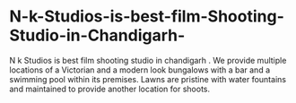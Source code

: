 # N-k-Studios-is-best-film-Shooting-Studio-in-Chandigarh-
N k Studios is best film shooting studio in chandigarh . We provide multiple locations of a Victorian and a modern look bungalows with a bar and a swimming pool within its premises. Lawns are pristine with water fountains and maintained to provide another location for shoots. 
